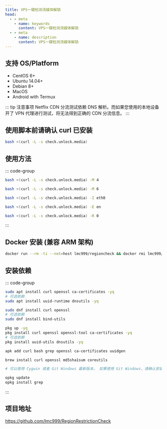 ```yaml
---
title: VPS一键检测流媒体解锁
head:
  - - meta
    - name: keywords
      content: VPS一键检测流媒体解锁
  - - meta
    - name: description
      content: VPS一键检测流媒体解锁
---
```


## 支持 OS/Platform

- CentOS 6+
- Ubuntu 14.04+
- Debian 8+
- MacOS
- Android with Termux

::: tip 注意事项
Netflix CDN 分流测试依赖 DNS 解析。而如果您使用的本地设备开了 VPN 代理进行测试，将无法得到正确的 CDN 分流信息。
:::

## 使用脚本前请确认 curl 已安装

```sh
bash <(curl -L -s check.unlock.media)
```

## 使用方法

::: code-group

```sh [只检测IPv4结果]
bash <(curl -L -s check.unlock.media) -M 4
```

```sh [只检测IPv6结果]
bash <(curl -L -s check.unlock.media) -M 6
```

```sh [指定检测的网卡名称]
bash <(curl -L -s check.unlock.media) -I eth0
```

```sh [选择脚本语言为英文]
bash <(curl -L -s check.unlock.media) -E en
```

```sh [直接测试指定的区域编号]
bash <(curl -L -s check.unlock.media) -R 0
```

:::

## Docker 安装 (兼容 ARM 架构)

```sh
docker run --rm -ti --net=host lmc999/regioncheck && docker rmi lmc999/regioncheck > /dev/null 2>&1
```

## 安装依赖

::: code-group

```sh [Ubuntu/Debian]
sudo apt install curl openssl ca-certificates -yq
# 可选依赖
sudo apt install uuid-runtime dnsutils -yq
```

```sh [RHEL]
sudo dnf install curl openssl
# 可选依赖
sudo dnf install bind-utils
```

```sh [Android Termux]
pkg up -yq
pkg install curl openssl openssl-tool ca-certificates -yq
# 可选依赖
pkg install uuid-utils dnsutils -yq
```

```sh [iOS iSH / Alpine Linux]
apk add curl bash grep openssl ca-certificates uuidgen
```

```sh [macOS]
brew install curl openssl md5sha1sum coreutils
```

```sh [Windows]
# 可以使用 Cygwin 或者 Git Windows 最新版本。 如果使用 Git Windows，请确认安装 powershell 用于生成 uuid。请确认使用最新版本的 curl (>=8.8.0) 以避免遇到段错误。
```

```sh [OpenWRT]
opkg update
opkg install grep
```

:::

## 项目地址

https://github.com/lmc999/RegionRestrictionCheck
